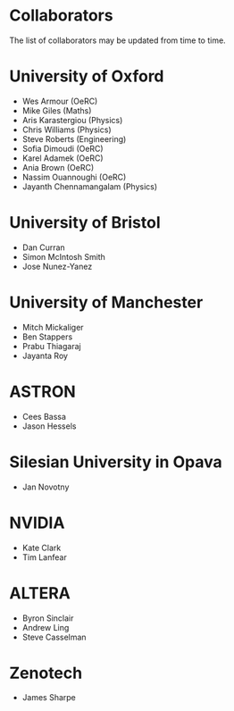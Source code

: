 # Collaborators

The list of collaborators may be updated from time to time.

# University of Oxford
* Wes Armour (OeRC)
* Mike Giles (Maths)
* Aris Karastergiou (Physics)
* Chris Williams (Physics)
* Steve Roberts (Engineering)
* Sofia Dimoudi (OeRC)
* Karel Adamek (OeRC)
* Ania Brown (OeRC)
* Nassim Ouannoughi (OeRC)
* Jayanth Chennamangalam (Physics)

# University of Bristol
* Dan Curran
* Simon McIntosh Smith
* Jose Nunez-Yanez

# University of Manchester
* Mitch Mickaliger
* Ben Stappers
* Prabu Thiagaraj
* Jayanta Roy

# ASTRON
* Cees Bassa
* Jason Hessels

# Silesian University in Opava
* Jan Novotny

# NVIDIA
* Kate Clark
* Tim Lanfear

# ALTERA
* Byron Sinclair
* Andrew Ling
* Steve Casselman

# Zenotech
* James Sharpe
